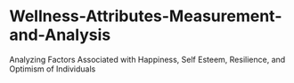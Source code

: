 # Wellness-Attributes-Measurement-and-Analysis
Analyzing Factors Associated with Happiness, Self Esteem, Resilience, and Optimism of Individuals
